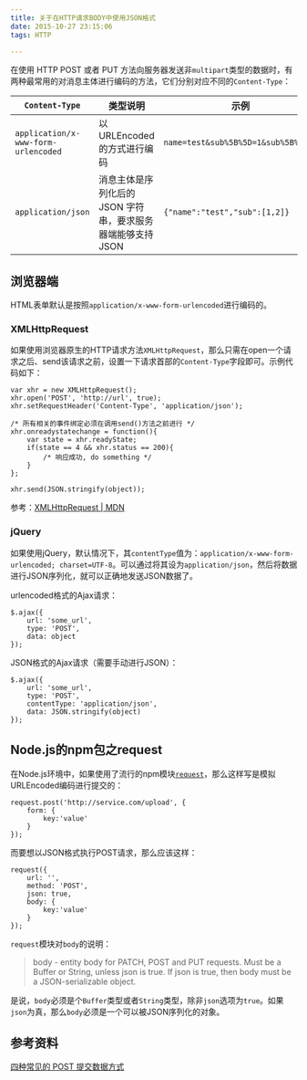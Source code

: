 ```yaml
---
title: 关于在HTTP请求BODY中使用JSON格式
date: 2015-10-27 23:15:06
tags: HTTP

---
```


在使用 HTTP POST 或者 PUT 方法向服务器发送非`multipart`类型的数据时，有两种最常用的对消息主体进行编码的方法，它们分别对应不同的`Content-Type`：

| `Content-Type`| 类型说明 | 示例 |
| ----- | ----- | ------ |
| `application/x-www-form-urlencoded` | 以 URLEncoded 的方式进行编码 | `name=test&sub%5B%5D=1&sub%5B%5D=2` |
| `application/json` | 消息主体是序列化后的 JSON 字符串，要求服务器端能够支持JSON | `{"name":"test","sub":[1,2]}` |

<!-- more -->

## 浏览器端
HTML表单默认是按照`application/x-www-form-urlencoded`进行编码的。

### XMLHttpRequest
如果使用浏览器原生的HTTP请求方法`XMLHttpRequest`，那么只需在open一个请求之后、send该请求之前，设置一下请求首部的`Content-Type`字段即可。示例代码如下：

```
var xhr = new XMLHttpRequest();
xhr.open('POST', 'http://url', true);
xhr.setRequestHeader('Content-Type', 'application/json');

/* 所有相关的事件绑定必须在调用send()方法之前进行 */
xhr.onreadystatechange = function(){
    var state = xhr.readyState;
    if(state == 4 && xhr.status == 200){
        /* 响应成功, do something */
    }
};

xhr.send(JSON.stringify(object));
```

参考：[XMLHttpRequest | MDN](https://developer.mozilla.org/zh-CN/docs/Web/API/XMLHttpRequest)

### jQuery
如果使用jQuery，默认情况下，其`contentType`值为：`application/x-www-form-urlencoded; charset=UTF-8`。可以通过将其设为`application/json`，然后将数据进行JSON序列化，就可以正确地发送JSON数据了。

urlencoded格式的Ajax请求：

```
$.ajax({
    url: 'some_url',
    type: 'POST',
    data: object
});
```

JSON格式的Ajax请求（需要手动进行JSON）：

```
$.ajax({
    url: 'some_url',
    type: 'POST',
    contentType: 'application/json',
    data: JSON.stringify(object)
});
```

## Node.js的npm包之request

在Node.js环境中，如果使用了流行的npm模块[`request`](ttps://github.com/request/request)，那么这样写是模拟URLEncoded编码进行提交的：

```
request.post('http://service.com/upload', {
    form: {
        key:'value'
    }
});
```

而要想以JSON格式执行POST请求，那么应该这样：

```
request({
    url: '',
    method: 'POST',
    json: true,
    body: {
        key:'value'
    }
});
```
`request`模块对`body`的说明：

> body - entity body for PATCH, POST and PUT requests. Must be a Buffer or String, unless json is true. If json is true, then body must be a JSON-serializable object.

是说，`body`必须是个`Buffer`类型或者`String`类型，除非`json`选项为`true`。如果`json`为真，那么`body`必须是一个可以被JSON序列化的对象。


## 参考资料

[四种常见的 POST 提交数据方式](https://imququ.com/post/four-ways-to-post-data-in-http.html)
